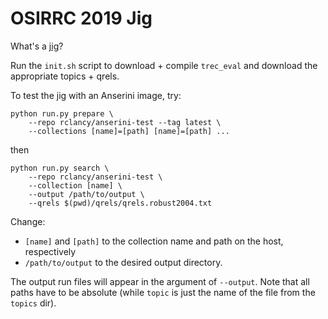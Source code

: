# OSIRRC 2019 Jig

What's a [jig](https://en.wikipedia.org/wiki/Jig_(tool))?

Run the `init.sh` script to download + compile `trec_eval` and download the appropriate topics + qrels.

To test the jig with an Anserini image, try:

```
python run.py prepare \
    --repo rclancy/anserini-test --tag latest \
    --collections [name]=[path] [name]=[path] ...
```

then

```
python run.py search \
    --repo rclancy/anserini-test \
    --collection [name] \
    --output /path/to/output \
    --qrels $(pwd)/qrels/qrels.robust2004.txt
```

Change:
 - `[name]` and `[path]` to the collection name and path on the host, respectively
 - `/path/to/output` to the desired output directory.
 
The output run files will appear in the argument of `--output`.
Note that all paths have to be absolute (while `topic` is just the name of the file from the `topics` dir).
